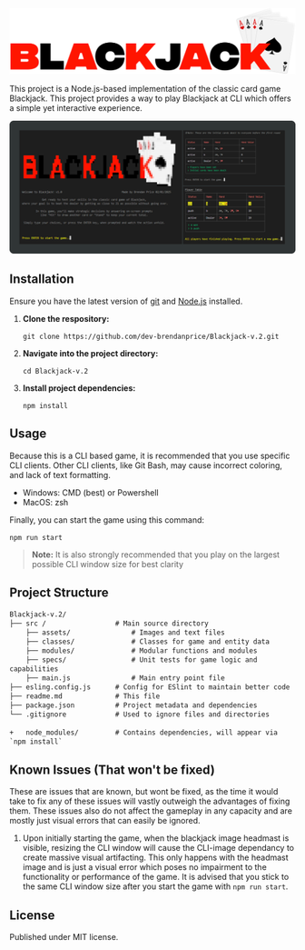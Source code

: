 ![Readme.md Blackjack Header Image](/src/assets/github_headmast.png)

This project is a Node.js-based implementation of the classic card game Blackjack.  This project provides a way to play Blackjack at CLI which offers a simple yet interactive experience.

![Showcase of Gameplay](/src/assets/github_showcase.png)

## Installation
Ensure you have the latest version of [git](https://git-scm.com/downloads) and [Node.js](https://nodejs.org/en/download) installed.

1. **Clone the respository:**
    ```shell
    git clone https://github.com/dev-brendanprice/Blackjack-v.2.git
    ```

2. **Navigate into the project directory:**
    ```shell
    cd Blackjack-v.2
    ```

3. **Install project dependencies:**
    ```shell
    npm install
    ```


## Usage
Because this is a CLI based game, it is recommended that you use specific CLI clients. Other CLI clients, like Git Bash, may cause incorrect coloring, and lack of text formatting.
- Windows: CMD (best) or Powershell
- MacOS: zsh

Finally, you can start the game using this command:

```shell
npm run start
```
> **Note:** It is also strongly recommended that you play on the largest possible CLI window size for best clarity

## Project Structure
```
Blackjack-v.2/
├── src /                 # Main source directory
    ├── assets/               # Images and text files
    ├── classes/              # Classes for game and entity data
    ├── modules/              # Modular functions and modules
    ├── specs/                # Unit tests for game logic and capabilities
    ├── main.js               # Main entry point file
├── esling.config.js      # Config for ESlint to maintain better code
├── readme.md             # This file
├── package.json          # Project metadata and dependencies
└── .gitignore            # Used to ignore files and directories

+   node_modules/         # Contains dependencies, will appear via `npm install`
```


## Known Issues (That won't be fixed)
These are issues that are known, but wont be fixed, as the time it would take to fix any of these issues will vastly outweigh the advantages of fixing them.  These issues also do not affect the gameplay in any capacity and are mostly just visual errors that can easily be ignored.

1. Upon initially starting the game, when the blackjack image headmast is visible, resizing the CLI window will cause the CLI-image dependancy to create massive visual artifacting. This only happens with the headmast image and is just a visual error which poses no impairment to the functionality or performance of the game.  It is advised that you stick to the same CLI window size after you start the game with `npm run start`.


## License
Published under MIT license.
